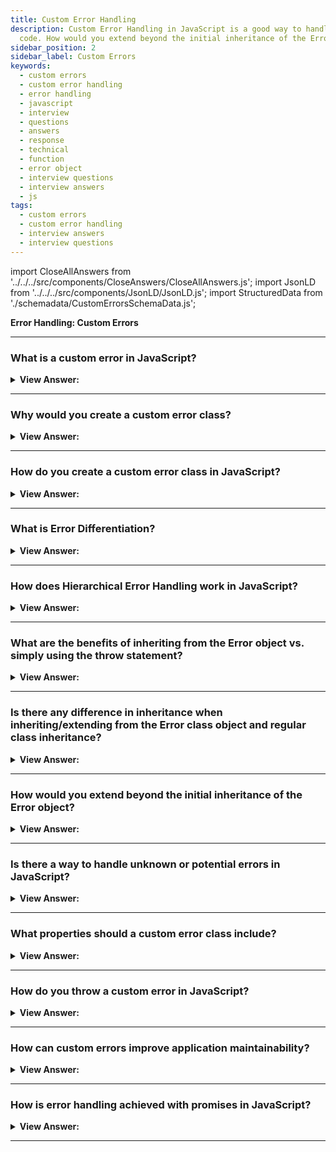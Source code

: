 ```yaml
---
title: Custom Error Handling
description: Custom Error Handling in JavaScript is a good way to handle errors in your
  code. How would you extend beyond the initial inheritance of the Error object?
sidebar_position: 2
sidebar_label: Custom Errors
keywords:
  - custom errors
  - custom error handling
  - error handling
  - javascript
  - interview
  - questions
  - answers
  - response
  - technical
  - function
  - error object
  - interview questions
  - interview answers
  - js
tags:
  - custom errors
  - custom error handling
  - interview answers
  - interview questions
---
```


import CloseAllAnswers from '../../../src/components/CloseAnswers/CloseAllAnswers.js';
import JsonLD from '../../../src/components/JsonLD/JsonLD.js';
import StructuredData from './schemadata/CustomErrorsSchemaData.js';

<JsonLD data={StructuredData} />

<head>
  <title>Custom Errors | JavaScript Frontend Phone Interview Answers</title>
</head>

**Error Handling: Custom Errors**

<CloseAllAnswers />

---

### What is a custom error in JavaScript?

<details>
  <summary><strong>View Answer:</strong></summary>
  <div>
  <div><strong>Interview Response:</strong> A custom error in JavaScript is a user-defined class that extends the built-in `Error` class, providing additional or specific functionality for error handling purposes.
  </div><br />
  <div><strong className="codeExample">Code Example:</strong><br /><br />

  <div></div>

Here's an example of creating a custom error by extending the `Error` class.

```javascript
class CustomError extends Error {
  constructor(message) {
    super(message);
    this.name = 'CustomError';
  }
}
```

In the above example, a custom error class named `CustomError` is created by extending the `Error` class. The `constructor` function is used to initialize the error object with a custom message and set the `name` property.

Once the custom error is defined, it can be thrown and caught like any other error:

```javascript
try {
  throw new CustomError('This is a custom error.');
} catch (error) {
  console.log(error.name);     // Output: CustomError
  console.log(error.message);  // Output: This is a custom error.
}
```

By using custom errors, developers can have more control and expressiveness in their error handling, leading to better error management and more robust applications.

  </div>
  </div>
</details>

---

### Why would you create a custom error class?

<details>
  <summary><strong>View Answer:</strong></summary>
  <div>
  <div><strong>Interview Response:</strong> Creating a custom error class allows more specific error types, aiding in precise error handling and providing clearer error context, improving debugging and error reporting.<br />
  </div>
  </div>
</details>

---

### How do you create a custom error class in JavaScript?

<details>
  <summary><strong>View Answer:</strong></summary>
  <div>
  <div><strong>Interview Response:</strong> To create a custom error class, define a new class that extends the built-in Error class and override the constructor to set custom properties.<br />
  </div><br />
  <div><strong className="codeExample">Code Example:</strong><br /><br />

  <div></div>

```javascript
class CustomError extends Error {
    constructor(message, errorCode) {
        super(message); // Pass the message to the Error constructor
        this.name = "CustomError"; // Set the name of the error
        this.errorCode = errorCode; // Add a custom property
    }
}

try {
    throw new CustomError("A custom error occurred", 123);
} catch (error) {
    console.log(error.name); // Prints: CustomError
    console.log(error.message); // Prints: A custom error occurred
    console.log(error.errorCode); // Prints: 123
}
```

In this example, `CustomError` is a user-defined class that extends the built-in `Error` class. It adds a custom `errorCode` property. When a `CustomError` is thrown, the `catch` block is able to handle it and access the custom `errorCode` property.

  </div>
  </div>
</details>

---

### What is Error Differentiation?

<details>
  <summary><strong>View Answer:</strong></summary>
  <div>
  <div><strong>Interview Response:</strong> Error differentiation refers to the ability to distinguish between different types of errors based on their specific characteristics or error codes, allowing for customized and targeted error handling strategies in software development.
  </div>
  </div>
</details>

---

### How does Hierarchical Error Handling work in JavaScript?

<details>
  <summary><strong>View Answer:</strong></summary>
  <div>
  <div><strong>Interview Response:</strong> Hierarchical error handling in JavaScript involves organizing custom error types in a hierarchical structure, with subtypes inheriting from a base error type. This allows catch blocks to handle multiple related error types or specific subtypes of an error with targeted error-specific logic.
  </div>
  </div>
</details>

---

### What are the benefits of inheriting from the Error object vs. simply using the throw statement?

<details>
  <summary><strong>View Answer:</strong></summary>
  <div>
  <div><strong>Interview Response:</strong> Inheriting from the Error object allows custom error types to retain standard error properties and behaviors, facilitating consistent error handling and enabling differentiation based on error types, while the throw statement is used for immediate error throwing.
</div><br />
  <div><strong>Technical Details:</strong> Because JavaScript allows us to use a throw with any parameter, our error classes do not need to derive from Error. However, we may use obj instanceof Error to identify and track error objects if we inherit. As a result, it is preferable to inherit from it. Our errors automatically build a hierarchy as the program evolves, and ValidationError, for example, may derive from the Error Object, and so forth.
</div><br />
  <div><strong className="codeExample">Code Example:</strong> Custom ValidationError that extends the built-in Error Object<br /><br />

  <div></div>

```js
class ValidationError extends Error {
  constructor(message) {
    super(message);
    this.name = 'ValidationError';
  }
}

// Usage
function readUser(json) {
  let user = JSON.parse(json);

  if (!user.age) {
    throw new ValidationError('No field: age');
  }
  if (!user.name) {
    throw new ValidationError('No field: name');
  }

  return user;
}

// Working example with try..catch

try {
  let user = readUser('{ "age": 25 }');
} catch (err) {
  if (err instanceof ValidationError) {
    console.log('Invalid data: ' + err.message); // Invalid data: No field: name
  } else if (err instanceof SyntaxError) {
    // (*)
    console.log('JSON Syntax Error: ' + err.message);
  } else {
    throw err; // unknown error, rethrow it (**)
  }
}
```

  </div>
  </div>
</details>

---

### Is there any difference in inheritance when inheriting/extending from the Error class object and regular class inheritance?

<details>
  <summary><strong>View Answer:</strong></summary>
  <div>
  <div><strong>Interview Response:</strong> No, the same rules apply; you can only inherit from one base class using the extends keyword. In class declarations or expressions, we can use the extends keyword to build a class that is a child of another class.
</div>
  </div>
</details>

---

### How would you extend beyond the initial inheritance of the Error object?

<details>
  <summary><strong>View Answer:</strong></summary>
  <div>
  <div><strong>Interview Response:</strong> If it is necessary to extend beyond a primary child class that has already extended the built-in Error Object. It would be best to inherit/extend from the child class to access the base class.
</div><br />
  <div><strong className="codeExample">Code Example:</strong> Extending beyond the initial base/child inheritance<br /><br />

  <div></div>

```js
// Initial Inheritance from the base Error Object
class ValidationError extends Error { 
  constructor(message) {
    super(message);
    this.name = "ValidationError";
  }
}

// Secondary Inheritance from the ValidationError Class
class PropertyRequiredError extends ValidationError { 
  constructor(property) {
    super("No property: " + property);
    this.name = "PropertyRequiredError";
    this.property = property;
  }
}

// Usage
function readUser(json) {
  let user = JSON.parse(json);

  if (!user.age) {
    throw new PropertyRequiredError("age");
  }
  if (!user.name) {
    throw new PropertyRequiredError("name");
  }

  return user;
}

// Working example with try..catch

try {
  let user = readUser('{ "age": 25 }');
} catch (err) {
  if (err instanceof ValidationError) {
    console.log("Invalid data: " + err.message); // Invalid data: No property: name
    console.log(err.name); // PropertyRequiredError
    console.log(err.property); // name
  } else if (err instanceof SyntaxError) {
    console.log("JSON Syntax Error: " + err.message);
  } else {
    throw err; // unknown error, rethrow it
  }
}
```

  </div>
  </div>
</details>

---

### Is there a way to handle unknown or potential errors in JavaScript?

<details>
  <summary><strong>View Answer:</strong></summary>
  <div>
  <div><strong>Interview Response:</strong> When prospective errors are relevant, we should deal with them immediately. It is not a good idea to address every conceivable or unexpected error. When encapsulating exceptions, it would be preferable to rethrow the catch to at least record the problem.
</div><br />
  <div><strong className="codeExample">Code Example:</strong><br /><br />

  <div></div>

```js
try {
  ...
  readUser()  // the potential error source
  ...
} catch (err) {
  if (err instanceof ValidationError) {
    // handle validation errors
  } else if (err instanceof SyntaxError) {
    // handle syntax errors
  } else {
    throw err; // unknown error, rethrow it
  }
}
```

  </div>
  </div>
</details>

---

### What properties should a custom error class include?

<details>
  <summary><strong>View Answer:</strong></summary>
  <div>
  <div><strong>Interview Response:</strong> A custom error class should include a `name` property for identifying the error type and a `message` property for describing the error. Optionally, it may include custom properties relevant to the error context.</div><br />
  <div><strong className="codeExample">Code Example:</strong><br /><br />

  <div></div>

```js
class CustomError extends Error {
    constructor(message, errorCode) {
        super(message); // Essential property
        this.name = "CustomError"; // Essential property
        this.errorCode = errorCode; // Custom property
        this.time = new Date(); // Custom property
    }
}

try {
    throw new CustomError("A custom error occurred", 123);
} catch (error) {
    console.log(error.name); // Prints: CustomError
    console.log(error.message); // Prints: A custom error occurred
    console.log(error.errorCode); // Prints: 123
    console.log(error.time); // Prints: current date and time
}
```

  </div>
  </div>
</details>

---

### How do you throw a custom error in JavaScript?

<details>
  <summary><strong>View Answer:</strong></summary>
  <div>
  <div><strong>Interview Response:</strong> To throw a custom error in JavaScript, first, define a custom error class extending Error, then use throw followed by new CustomError(arguments).<br />
  </div><br />
  <div><strong className="codeExample">Code Example:</strong><br /><br />

  <div></div>

```javascript
class CustomError extends Error {
    constructor(message, errorCode) {
        super(message);
        this.name = "CustomError";
        this.errorCode = errorCode;
    }
}

try {
    throw new CustomError("A custom error occurred", 123);
} catch (error) {
    console.log(error.name); // Prints: CustomError
    console.log(error.message); // Prints: A custom error occurred
    console.log(error.errorCode); // Prints: 123
}
```

In this example, a `CustomError` is defined and then thrown inside a `try` block. The thrown error is caught by the `catch` block and its properties are logged.

  </div>
  </div>
</details>

---

### How can custom errors improve application maintainability?

<details>
  <summary><strong>View Answer:</strong></summary>
  <div>
  <div><strong>Interview Response:</strong> Custom errors enhance maintainability by providing clearer error categorization, better error messages, and targeted handling, making it easier to identify, debug, and fix issues.
  </div>
  </div>
</details>

---

### How is error handling achieved with promises in JavaScript?

<details>
  <summary><strong>View Answer:</strong></summary>
  <div>
  <div><strong>Interview Response:</strong> Error handling with Promises in JavaScript is achieved using the .catch() method or .then()'s second argument to handle rejected promises and catch errors in the promise chain.
  </div><br />
  <div><strong className="codeExample">Code Example:</strong><br /><br />

  <div></div>

```js
let promise = new Promise((resolve, reject) => {
    // some operation that could fail
    let operationSucceeded = false;

    if (operationSucceeded) {
        resolve("Operation succeeded");
    } else {
        reject(new Error("Operation failed"));
    }
});

promise
    .then(result => {
        console.log(result);
    })
    .catch(error => {
        // handle the error here
        console.log(error.message); // Prints: Operation failed
    });

```

  </div>
  </div>
</details>

---
